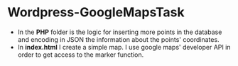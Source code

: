 # Wordpress-GoogleMapsTask

<ul>
  
  <li> In the <b>PHP</b> folder is the logic for inserting more points in the database and encoding in JSON the information about the points' coordinates.
  
  <li> In <b>index.html</b> I create a simple map. I use google maps' developer API in order to get access to the marker function.
    
</ul>

